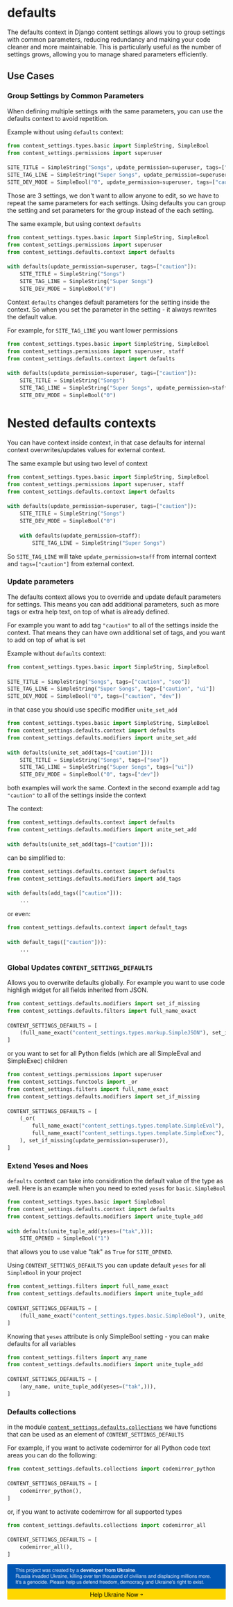 # defaults

The defaults context in Django content settings allows you to group settings with common parameters, reducing redundancy and making your code cleaner and more maintainable. This is particularly useful as the number of settings grows, allowing you to manage shared parameters efficiently.

## Use Cases

### Group Settings by Common Parameters

When defining multiple settings with the same parameters, you can use the defaults context to avoid repetition.

Example without using `defaults` context:

```python
from content_settings.types.basic import SimpleString, SimpleBool
from content_settings.permissions import superuser

SITE_TITLE = SimpleString("Songs", update_permission=superuser, tags=["caution"])
SITE_TAG_LINE = SimpleString("Super Songs", update_permission=superuser, tags=["caution"])
SITE_DEV_MODE = SimpleBool("0", update_permission=superuser, tags=["caution"])
```

Those are 3 settings, we don't want to allow anyone to edit, so we have to repeat the same parameters for each settings. Using defaults you can group the setting and set parameters for the group instead of the each setting.

The same example, but using context `defaults`

```python
from content_settings.types.basic import SimpleString, SimpleBool
from content_settings.permissions import superuser
from content_settings.defaults.context import defaults

with defaults(update_permission=superuser, tags=["caution"]):
    SITE_TITLE = SimpleString("Songs")
    SITE_TAG_LINE = SimpleString("Super Songs")
    SITE_DEV_MODE = SimpleBool("0")
```

Context `defaults` changes default parameters for the setting inside the context. So when you set the parameter in the setting - it always rewrites the default value.

For example, for `SITE_TAG_LINE` you want lower permissions

```python
from content_settings.types.basic import SimpleString, SimpleBool
from content_settings.permissions import superuser, staff
from content_settings.defaults.context import defaults

with defaults(update_permission=superuser, tags=["caution"]):
    SITE_TITLE = SimpleString("Songs")
    SITE_TAG_LINE = SimpleString("Super Songs", update_permission=staff)
    SITE_DEV_MODE = SimpleBool("0")
```

# Nested defaults contexts

You can have context inside context, in that case defaults for internal context overwrites/updates values for external context.

The same example but using two level of context

```python
from content_settings.types.basic import SimpleString, SimpleBool
from content_settings.permissions import superuser, staff
from content_settings.defaults.context import defaults

with defaults(update_permission=superuser, tags=["caution"]):
    SITE_TITLE = SimpleString("Songs")
    SITE_DEV_MODE = SimpleBool("0")

    with defaults(update_permission=staff):
        SITE_TAG_LINE = SimpleString("Super Songs")
```

So `SITE_TAG_LINE` will take `update_permission=staff` from internal context and `tags=["caution"]` from external context.

### Update parameters

The defaults context allows you to override and update default parameters for settings. This means you can add additional parameters, such as more tags or extra help text, on top of what is already defined.

For example you want to add tag `"caution"` to all of the settings inside the context. That means they can have own additional set of tags, and you want to add on top of what is set

Example without `defaults` context:

```python
from content_settings.types.basic import SimpleString, SimpleBool

SITE_TITLE = SimpleString("Songs", tags=["caution", "seo"])
SITE_TAG_LINE = SimpleString("Super Songs", tags=["caution", "ui"])
SITE_DEV_MODE = SimpleBool("0", tags=["caution", "dev"])
```

in that case you should use specific modifier `unite_set_add`

```python
from content_settings.types.basic import SimpleString, SimpleBool
from content_settings.defaults.context import defaults
from content_settings.defaults.modifiers import unite_set_add

with defaults(unite_set_add(tags=["caution"])):
    SITE_TITLE = SimpleString("Songs", tags=["seo"])
    SITE_TAG_LINE = SimpleString("Super Songs", tags=["ui"])
    SITE_DEV_MODE = SimpleBool("0", tags=["dev"])
```

both examples will work the same. Context in the second example add tag `"caution"` to all of the settings inside the context

The context:

```python
from content_settings.defaults.context import defaults
from content_settings.defaults.modifiers import unite_set_add

with defaults(unite_set_add(tags=["caution"])):
```

can be simplified to:

```python
from content_settings.defaults.context import defaults
from content_settings.defaults.modifiers import add_tags

with defaults(add_tags(["caution"])):
    ...
```

or even:

```python
from content_settings.defaults.context import default_tags

with default_tags(["caution"])):
    ...
```

### Global Updates `CONTENT_SETTINGS_DEFAULTS`

Allows you to overwrite defaults globally. For example you want to use code highligh widget for all fields inherited from JSON.

```python
from content_settings.defaults.modifiers import set_if_missing
from content_settings.defaults.filters import full_name_exact

CONTENT_SETTINGS_DEFAULTS = [
    (full_name_exact("content_settings.types.markup.SimpleJSON"), set_if_missing(widget=SomeCodeWidget)),
]
```

or you want to set for all Python fields (which are all SimpleEval and SimpleExec) children

```python
from content_settings.permissions import superuser
from content_settings.functools import _or
from content_settings.filters import full_name_exact
from content_settings.defaults.modifiers import set_if_missing

CONTENT_SETTINGS_DEFAULTS = [
    (_or(
        full_name_exact("content_settings.types.template.SimpleEval"),
        full_name_exact("content_settings.types.template.SimpleExec"),
    ), set_if_missing(update_permission=superuser)),
]
```

### Extend Yeses and Noes

`defaults` context can take into considiration the default value of the type as well. Here is an example when you need to exted `yeses` for `basic.SimpleBool`

```python
from content_settings.types.basic import SimpleBool
from content_settings.defaults.context import defaults
from content_settings.defaults.modifiers import unite_tuple_add

with defaults(unite_tuple_add(yeses=("tak",))):
    SITE_OPENED = SimpleBool("1")
```

that allows you to use value "tak" as `True` for `SITE_OPENED`.

Using `CONTENT_SETTINGS_DEFAULTS` you can update default `yeses` for all `SimpleBool` in your project

```python
from content_settings.filters import full_name_exact
from content_settings.defaults.modifiers import unite_tuple_add

CONTENT_SETTINGS_DEFAULTS = [
    (full_name_exact("content_settings.types.basic.SimpleBool"), unite_tuple_add(yeses=("tak",))),
]
```

Knowing that `yeses` attribute is only SimpleBool setting - you can make defaults for all variables

```python
from content_settings.filters import any_name
from content_settings.defaults.modifiers import unite_tuple_add

CONTENT_SETTINGS_DEFAULTS = [
    (any_name, unite_tuple_add(yeses=("tak",))),
]
```

### Defaults collections

in the module [`content_settings.defaults.collections`](source.md#defaultscollections) we have functions that can be used as an element of `CONTENT_SETTINGS_DEFAULTS`

For example, if you want to activate codemirror for all Python code text areas you can do the following:

```python
from content_settings.defaults.collections import codemirror_python

CONTENT_SETTINGS_DEFAULTS = [
    codemirror_python(),
]
```

or, if you want to activate codemirrow for all supported types

```python
from content_settings.defaults.collections import codemirror_all

CONTENT_SETTINGS_DEFAULTS = [
    codemirror_all(),
]
```

[![Stand With Ukraine](https://raw.githubusercontent.com/vshymanskyy/StandWithUkraine/main/banner-direct-single.svg)](https://stand-with-ukraine.pp.ua)